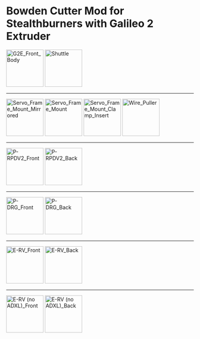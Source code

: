 # Bowden Cutter Mod for Stealthburners with Galileo 2 Extruder


<img width="100" alt="G2E_Front_Body" src="https://github.com/user-attachments/assets/37f58180-d7a9-494c-8c6e-711cfa0e8764" />

<img width="100" alt="Shuttle" src="https://github.com/user-attachments/assets/8c5bc483-a841-4a5f-b3d4-88eee6aab594" />

---

<img width="100" alt="Servo_Frame_Mount_Mirrored" src="https://github.com/user-attachments/assets/6a947454-1792-4077-9af6-5da123a04a85" />
<img width="100" alt="Servo_Frame_Mount" src="https://github.com/user-attachments/assets/0e193ddf-345c-4ca8-8349-a6c4eaba5648" />
<img width="100" alt="Servo_Frame_Mount_Clamp_Insert" src="https://github.com/user-attachments/assets/c4f4a299-49c2-4280-9b61-5a2158216f7c" />
<img width="100" alt="Wire_Puller" src="https://github.com/user-attachments/assets/b636efdd-fa4a-4a45-bc94-c9c16d2ef66e" />

---

<img width="100" alt="P-RPDV2_Front" src="https://github.com/user-attachments/assets/c17a4454-ad56-46f8-adcc-e51d91afd052" />
<img width="100" alt="P-RPDV2_Back" src="https://github.com/user-attachments/assets/fb0b4b5f-eebd-4d81-81a9-008b8479fcdf" />

---

<img width="100" alt="P-DRG_Front" src="https://github.com/user-attachments/assets/1fc18809-bdef-406a-8893-f2655e69e011" />
<img width="100" alt="P-DRG_Back" src="https://github.com/user-attachments/assets/cb0f3d39-ca77-488c-985f-d4c9604fd921" />

---

<img width="100" alt="E-RV_Front" src="https://github.com/user-attachments/assets/fcdec962-e639-488a-b0ce-4e65dd0e0810" />
<img width="100" alt="E-RV_Back" src="https://github.com/user-attachments/assets/53a6515c-c00e-446f-ba3c-386527027c58" />

---

<img width="100" alt="E-RV (no ADXL)_Front" src="https://github.com/user-attachments/assets/f0591dbb-b54e-4164-a51c-628d5fa23eab" />
<img width="100" alt="E-RV (no ADXL)_Back" src="https://github.com/user-attachments/assets/0b5016fc-4d4e-4474-8a28-573623a3efcf" />
